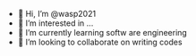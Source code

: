 - 👋 Hi, I’m @wasp2021
- 👀 I’m interested in ...
- 🌱 I’m currently learning softw are engineering
- 💞️ I’m looking to collaborate on writing codes

<!---
wasp2021/wasp2021 is a ✨ special ✨ repository because its `README.md` (this file) appears on your GitHub profile.
You can click the Preview link to take a look at your changes.
--->
